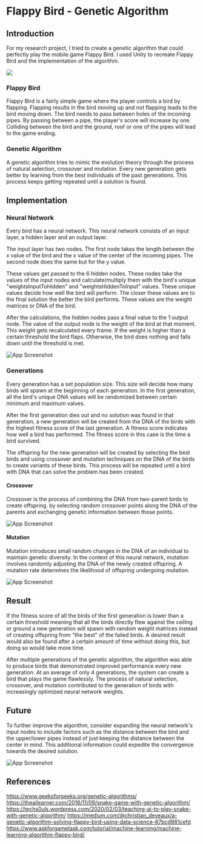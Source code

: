 # Flappy Bird - Genetic Algorithm
## Introduction
For my research project, I tried to create a genetic algorithm that could perfectly play the mobile game Flappy Bird. I used Unity to recreate Flappy Bird and the implementation of the algorithm.

![](https://github.com/Howest-DAE-GD/gpp-researchtopic-KnipTang/blob/main/GIF.gif)

### Flappy Bird

Flappy Bird is a fairly simple game where the player controls a bird by flapping. Flapping results in the bird moving up and not flapping leads to the bird moving down. The bird needs to pass between holes of the incoming pipes. By passing between a pipe, the player's score will increase by one. Colliding between the bird and the ground, roof or one of the pipes will lead to the game ending.
### Genetic Algorithm
A genetic algorithm tries to mimic the evolution theory through the process of natural selection, crossover and mutation. Every new generation gets better by learning from the best individuals of the past generations. This process keeps getting repeated until a solution is found. 
## Implementation

### Neural Network
Every bird has a neural network. This neural network consists of an input layer, a hidden layer and an output layer.

The input layer has two nodes. The first node takes the length between the x value of the bird and the x value of the center of the incoming pipes. The second node does the same but for the y value.

These values get passed to the 6 hidden nodes. These nodes take the values of the input nodes and calculate/multiply them with the bird's unique "weightsInputToHidden" and "weightsHiddenToInput" values. These unique values decide how well the bird will perform. The closer these values are to the final solution the better the bird performs. These values are the weight matrices or DNA of the bird.

After the calculations, the hidden nodes pass a final value to the 1 output node. The value of the output node is the weight of the bird at that moment. This weight gets recalculated every frame. If the weight is higher than a certain threshold the bird flaps. Otherwise, the bird does nothing and falls down until the threshold is met.

![App Screenshot](https://github.com/Howest-DAE-GD/gpp-researchtopic-KnipTang/blob/main/NeuralNetwork.PNG)
### Generations
Every generation has a set population size. This size will decide how many birds will spawn at the beginning of each generation. In the first generation, all the bird's unique DNA values will be randomized between certain minimum and maximum values.

After the first generation dies out and no solution was found in that generation, a new generation will be created from the DNA of the birds with the highest fitness score of the last generation. A fitness score indicates how well a bird has performed. The fitness score in this case is the time a bird survived.

The offspring for the new generation will be created by selecting the best birds and using crossover and mutation techniques on the DNA of the birds to create variants of these birds. This process will be repeated until a bird with DNA that can solve the problem has been created.

#### Crossover
Crossover is the process of combining the DNA from two-parent birds to create offspring. by selecting random crossover points along the DNA of the parents and exchanging genetic information between those points.

![App Screenshot](https://github.com/Howest-DAE-GD/gpp-researchtopic-KnipTang/blob/main/Crossover.PNG)
#### Mutation
Mutation introduces small random changes in the DNA of an individual to maintain genetic diversity. In the context of this neural network, mutation involves randomly adjusting the DNA of the newly created offspring. A mutation rate determines the likelihood of offspring undergoing mutation.

![App Screenshot](https://github.com/Howest-DAE-GD/gpp-researchtopic-KnipTang/blob/main/Mutation.PNG)

## Result
If the fitness score of all the birds of the first generation is lower than a certain threshold meaning that all the birds directly flew against the ceiling or ground a new generation will spawn with random weight matrices instead of creating offspring from "the best" of the failed birds. A desired result would also be found after a certain amount of time without doing this, but doing so would take more time.

After multiple generations of the genetic algorithm, the algorithm was able to produce birds that demonstrated improved performance every new generation. At an average of only 4 generations, the system can create a bird that plays the game flawlessly. The process of natural selection, crossover, and mutation contributed to the generation of birds with increasingly optimized neural network weights.

## Future
To further improve the algorithm, consider expanding the neural network's input nodes to include factors such as the distance between the bird and the upper/lower pipes instead of just keeping the distance between the center in mind. This additional information could expedite the convergence towards the desired solution.

![App Screenshot](https://github.com/Howest-DAE-GD/gpp-researchtopic-KnipTang/blob/main/Future.PNG)

## References
https://www.geeksforgeeks.org/genetic-algorithms/
https://theailearner.com/2018/11/09/snake-game-with-genetic-algorithm/
https://techs0uls.wordpress.com/2020/02/03/teaching-ai-to-play-snake-with-genetic-algorithm/
https://medium.com/@christian_deveaux/a-genetic-algorithm-solving-flappy-bird-using-data-science-87bcd981cefd
https://www.askforgametask.com/tutorial/machine-learning/machine-learning-algorithm-flappy-bird/

